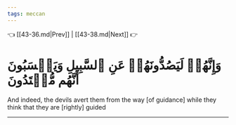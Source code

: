 ```yaml
---
tags: meccan
---
```


👈 [[43-36.md|Prev]] | [[43-38.md|Next]] 👉

# وَإِنَّهُمۡ لَيَصُدُّونَهُمۡ عَنِ ٱلسَّبِيلِ وَيَحۡسَبُونَ أَنَّهُم مُّهۡتَدُونَ

And indeed, the devils avert them from the way [of guidance] while they think that they are [rightly] guided

---

